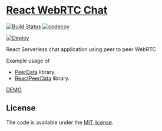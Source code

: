 # [React WebRTC Chat](http://rafallorenz.com/react-react-webrtc-chat)
[![Build Status](https://travis-ci.org/vardius/react-webrtc-chat.svg?branch=master)](https://travis-ci.org/vardius/react-webrtc-chat)
[![codecov](https://codecov.io/gh/vardius/react-webrtc-chat/branch/master/graph/badge.svg)](https://codecov.io/gh/vardius/react-webrtc-chat)

[![Deploy](https://www.herokucdn.com/deploy/button.svg)](https://heroku.com/deploy)

React Serverless chat application using peer to peer WebRTC

Example usage of
- [PeerData](https://github.com/vardius/peer-data) library.
- [ReactPeerData](https://github.com/vardius/react-peer-data) library.

[DEMO](https://vardius-react-webrtc-chat.herokuapp.com/)

<!-- ![Login](../master/.github/login.png)
![Chat](../master/.github/chat.png) -->

## License

The code is available under the [MIT license](LICENSE.txt).

